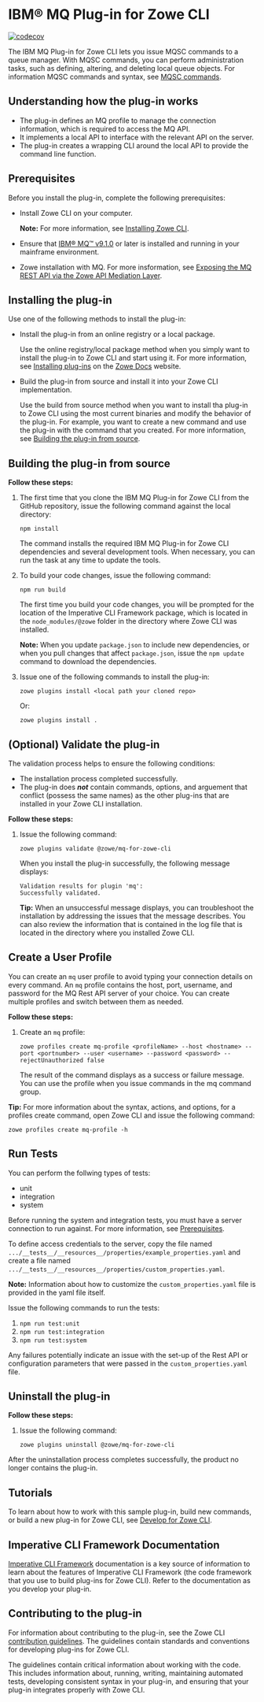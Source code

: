 # IBM® MQ Plug-in for Zowe CLI

[![codecov](https://codecov.io/gh/zowe/zowe-cli-ims-plugin/branch/master/graph/badge.svg)](https://codecov.io/gh/zowe/zowe-cli-mq-plugin)

The IBM MQ Plug-in for Zowe CLI lets you issue MQSC commands to a queue manager. With MQSC commands, you can perform administration tasks, such as defining, altering, and deleting local queue objects. For information MQSC commands and syntax, see [MQSC commands](https://www.ibm.com/support/knowledgecenter/en/SSFKSJ_9.1.0/com.ibm.mq.ref.adm.doc/q085130_.htm).

## Understanding how the plug-in works

-   The plug-in defines an MQ profile to manage the connection information, which is required to access the MQ API.
-   It implements a local API to interface with the relevant API on the server.
-   The plug-in creates a wrapping CLI around the local API to provide the command line function.

## Prerequisites

Before you install the plug-in, complete the following prerequisites:
-   Install Zowe CLI on your computer.

    **Note:** For more information, see [Installing Zowe CLI](https://zowe.github.io/docs-site/latest/user-guide/cli-installcli.html).

-   Ensure that [IBM® MQ™ v9.1.0](https://www.ibm.com/support/knowledgecenter/en/SSFKSJ_9.1.0/com.ibm.mq.sce.doc/q121910_.htm) or later is installed and running in your mainframe environment.

-   Zowe installation with MQ. For more insformation, see [Exposing the MQ REST API via the Zowe API Mediation Layer](https://developer.ibm.com/messaging/2019/05/17/exposing-the-mq-rest-api-via-the-zowe-api-mediation-layer/).

## Installing the plug-in

Use one of the following methods to install the plug-in:

-   Install the plug-in from an online registry or a local package.

    Use the online registry/local package method when you simply want to install the plug-in to Zowe CLI and start using it. For more information, see [Installing plug-ins](https://zowe.github.io/docs-site/latest/user-guide/cli-installplugins.html) on the [Zowe Docs](https://zowe.github.io/docs-site/latest/) website.

-   Build the plug-in from source and install it into your Zowe CLI implementation.

    Use the build from source method when you want to install tha plug-in to Zowe CLI using the most current binaries and modify the behavior of the plug-in. For example, you want to create a new command and use the plug-in with the command that you created. For more information, see [Building the plug-in from source](#building-the-plug-in-from-source).

## Building the plug-in from source

**Follow these steps:**

1.  The first time that you clone the IBM MQ Plug-in for Zowe CLI from the GitHub repository, issue the following command against the local directory:

    ```
    npm install
    ```
    The command installs the required IBM MQ Plug-in for Zowe CLI dependencies and several development tools. When necessary, you can run the task at any time to update the tools.

2.  To build your code changes, issue the following command:

    ```
    npm run build
    ```

    The first time you build your code changes, you will be prompted for the location of the Imperative CLI Framework package, which is located in the `node_modules/@zowe` folder in the directory where Zowe CLI was installed.

    **Note:** When you update `package.json` to include new dependencies, or when you pull changes that affect `package.json`, issue the `npm update` command to download the dependencies.

3.  Issue one of the following commands to install the plug-in:

    ```
    zowe plugins install <local path your cloned repo>
    ```

    Or:

    ```
    zowe plugins install .
    ```

## (Optional) Validate the plug-in

The validation process helps to ensure the following conditions:
-   The installation process completed successfully.
-   The plug-in does ***not*** contain commands, options, and arguement that conflict (possess the same names) as the other plug-ins that are installed in your Zowe CLI installation.

**Follow these steps:**

1. Issue the following command:
    ```
    zowe plugins validate @zowe/mq-for-zowe-cli
    ```
    When you install the plug-in successfully, the following message displays:
    ```
    Validation results for plugin 'mq':
    Successfully validated.
    ``` 
    **Tip:** When an unsuccessful message displays, you can troubleshoot the installation by addressing the issues that the message describes. You can also review the information that is contained in the log file that is located in the directory where you installed Zowe CLI.  

## Create a User Profile
You can create an `mq` user profile to avoid typing your connection details on every command. An `mq` profile contains the host, port, username, and password for the MQ Rest API server of your choice. You can create multiple profiles and switch between them as needed.

**Follow these steps:**

1.  Create an `mq` profile: 
    ```
    zowe profiles create mq-profile <profileName> --host <hostname> --port <portnumber> --user <username> --password <password> --rejectUnauthorized false
    ```
    The result of the command displays as a success or failure message. You can use the profile when you issue commands in the mq command group.

**Tip:** For more information about the syntax, actions, and options, for a profiles create command, open Zowe CLI and issue the following command:

```
zowe profiles create mq-profile -h
```

## Run Tests

You can perform the follwing types of tests:
- unit
- integration
- system

Before running the system and integration tests, you must have a server connection to run against. For more information, see [Prerequisites](#prerequisites).

To define  access credentials to the server, copy the  file named `.../__tests__/__resources__/properties/example_properties.yaml` and create a file named `.../__tests__/__resources__/properties/custom_properties.yaml`.

**Note:** Information about how to customize the `custom_properties.yaml` file is provided in the yaml file itself.

Issue the following commands to run the tests:
1. `npm run test:unit`
2. `npm run test:integration`
3. `npm run test:system`

Any failures potentially indicate an issue with the set-up of the Rest API or configuration parameters that were passed in the `custom_properties.yaml` file.

## Uninstall the plug-in

**Follow these steps:**

1.  Issue the following command:

    ```
    zowe plugins uninstall @zowe/mq-for-zowe-cli
    ```
    
After the uninstallation process completes successfully, the product no longer contains the plug-in.

## Tutorials

To learn about how to work with this sample plug-in, build new commands, or build a new plug-in for Zowe CLI, see [Develop for Zowe CLI](https://zowe.github.io/docs-site/latest/extend/extend-cli/cli-devTutorials.html).

## Imperative CLI Framework Documentation

[Imperative CLI Framework](https://github.com/zowe/imperative/wiki) documentation is a key source of information to learn about the features of Imperative CLI Framework (the code framework that you use to build plug-ins for Zowe CLI). Refer to the documentation as you develop your plug-in.

## Contributing to the plug-in

For information about contributing to the plug-in, see the Zowe CLI [contribution guidelines](CONTRIBUTING.md). The guidelines contain standards and conventions for developing plug-ins for Zowe CLI.

The guidelines contain critical information about working with the code. This includes information about, running, writing, maintaining automated tests, developing consistent syntax in your plug-in, and ensuring that your plug-in integrates properly with Zowe CLI.